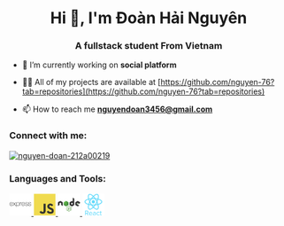 <h1 align="center">Hi 👋, I'm Đoàn Hải Nguyên</h1>
<h3 align="center">A fullstack student From Vietnam</h3>

- 🔭 I’m currently working on **social platform**

- 👨‍💻 All of my projects are available at [https://github.com/nguyen-76?tab=repositories](https://github.com/nguyen-76?tab=repositories)

- 📫 How to reach me **nguyendoan3456@gmail.com**

<h3 align="left">Connect with me:</h3>
<p align="left">
<a href="https://linkedin.com/in/nguyen-doan-212a00219" target="blank"><img align="center" src="https://raw.githubusercontent.com/rahuldkjain/github-profile-readme-generator/master/src/images/icons/Social/linked-in-alt.svg" alt="nguyen-doan-212a00219" height="30" width="40" /></a>
</p>

<h3 align="left">Languages and Tools:</h3>
<p align="left"> <a href="https://expressjs.com" target="_blank" rel="noreferrer"> <img src="https://raw.githubusercontent.com/devicons/devicon/master/icons/express/express-original-wordmark.svg" alt="express" width="40" height="40"/> </a> <a href="https://developer.mozilla.org/en-US/docs/Web/JavaScript" target="_blank" rel="noreferrer"> <img src="https://raw.githubusercontent.com/devicons/devicon/master/icons/javascript/javascript-original.svg" alt="javascript" width="40" height="40"/> </a> <a href="https://nodejs.org" target="_blank" rel="noreferrer"> <img src="https://raw.githubusercontent.com/devicons/devicon/master/icons/nodejs/nodejs-original-wordmark.svg" alt="nodejs" width="40" height="40"/> </a> <a href="https://reactjs.org/" target="_blank" rel="noreferrer"> <img src="https://raw.githubusercontent.com/devicons/devicon/master/icons/react/react-original-wordmark.svg" alt="react" width="40" height="40"/> </a> </p>

